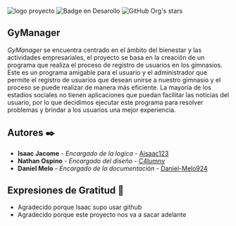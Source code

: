 ![logo proyecto](https://user-images.githubusercontent.com/105754395/235493424-fc51fee1-8e81-4fc1-b3ab-d6f908e5448c.png)
![Badge en Desarollo](https://img.shields.io/badge/STATUS-EN%20DESARROLLO-red?style=for-the-badge)
![GitHub Org's stars](https://img.shields.io/github/stars/C4lumny/Gimnasio2.0?style=social)
## GyManager
_GyManager_ se encuentra centrado en el ámbito del bienestar y las actividades
empresariales, el proyecto se basa en la creación de un programa que realiza el
proceso de registro de usuarios en los gimnasios. Este es un programa amigable
para el usuario y el administrador que permite el registro de usuarios que desean
unirse a nuestro gimnasio y el proceso se puede realizar de manera más eficiente.
La mayoría de los estadios sociales no tienen aplicaciones que puedan facilitar las
noticias del usuario, por lo que decidimos ejecutar este programa para resolver
problemas y brindar a los usuarios una mejor experiencia.

## Autores ✒️

* **Isaac Jacome** - *Encargado de la logica* - [Aisaac123](https://github.com/Aisaac123)
* **Nathan Ospino** - *Encargado del diseño* - [C4lumny](https://github.com/C4lumny)
* **Daniel Melo** - *Encargado de la documentación* - [Daniel-Melo924](https://github.com/Daniel-Melo924)

## Expresiones de Gratitud 🎁

* Agradecido porque Isaac supo usar github
* Agradecido porque este proyecto nos va a sacar adelante

